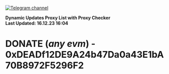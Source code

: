 [![Telegram channel](https://img.shields.io/endpoint?url=https://runkit.io/damiankrawczyk/telegram-badge/branches/master?url=https://t.me/n4z4v0d)](https://t.me/n4z4v0d) 

**Dynamic Updates Proxy List with Proxy Checker**  
**Last Updated: 16.12.23 16:04**

# DONATE (_any evm_) - 0xDEADf12DE9A24b47Da0a43E1bA70B8972F5296F2
